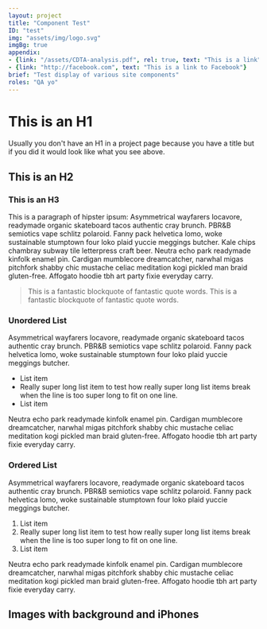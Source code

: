 ```yaml
---
layout: project
title: "Component Test"
ID: "test"
img: "assets/img/logo.svg"
imgBg: true
appendix:
- {link: "/assets/CDTA-analysis.pdf", rel: true, text: "This is a link"}
- {link: "http://facebook.com", text: "This is a link to Facebook"}
brief: "Test display of various site components"
roles: "QA yo"
---
```


# This is an H1

Usually you don't have an H1 in a project page because you have a title but if you did it would look like what you see above.

## This is an H2

### This is an H3

This is a paragraph of hipster ipsum: Asymmetrical wayfarers locavore, readymade organic skateboard tacos authentic cray brunch. PBR&B semiotics vape schlitz polaroid. Fanny pack helvetica lomo, woke sustainable stumptown four loko plaid yuccie meggings butcher. Kale chips chambray subway tile letterpress craft beer. Neutra echo park readymade kinfolk enamel pin. Cardigan mumblecore dreamcatcher, narwhal migas pitchfork shabby chic mustache celiac meditation kogi pickled man braid gluten-free. Affogato hoodie tbh art party fixie everyday carry.

<!-- {% 
  include zt-button.html
  dir = "left"
  link = "#"
  text = "Left super long string"
  featured = true
%}

{% 
  include zt-button.html
  dir = "up"
  link = "#"
  text = "Up"
  featured = true
%}

{% 
  include zt-button.html
  dir = "right"
  link = "#"
  text = "Right"
  featured = true
%}

{% 
  include zt-button.html
  dir = "down"
  link = "#"
  text = "Down"
  featured = true
%} -->

> This is a fantastic blockquote of fantastic quote words. This is a fantastic blockquote of fantastic quote words.

### Unordered List

Asymmetrical wayfarers locavore, readymade organic skateboard tacos authentic cray brunch. PBR&B semiotics vape schlitz polaroid. Fanny pack helvetica lomo, woke sustainable stumptown four loko plaid yuccie meggings butcher.

- List item
- Really super long list item to test how really super long list items break when the line is too super long to fit on one line.
- List item

Neutra echo park readymade kinfolk enamel pin. Cardigan mumblecore dreamcatcher, narwhal migas pitchfork shabby chic mustache celiac meditation kogi pickled man braid gluten-free. Affogato hoodie tbh art party fixie everyday carry.


### Ordered List

Asymmetrical wayfarers locavore, readymade organic skateboard tacos authentic cray brunch. PBR&B semiotics vape schlitz polaroid. Fanny pack helvetica lomo, woke sustainable stumptown four loko plaid yuccie meggings butcher.

1. List item
2. Really super long list item to test how really super long list items break when the line is too super long to fit on one line.
3. List item

Neutra echo park readymade kinfolk enamel pin. Cardigan mumblecore dreamcatcher, narwhal migas pitchfork shabby chic mustache celiac meditation kogi pickled man braid gluten-free. Affogato hoodie tbh art party fixie everyday carry.


## Images with background and iPhones

<!-- {% 
  include project-image-container.html
  caption = "We designed the homepage with an emphasis on making the process of finding out when a specific bus will arrive at a specific stop as smooth and simple as possible."
  images = "/assets/img/cdta/cdta-1.png, /assets/img/cdta/cdta-1.png, /assets/img/cdta/cdta-1.png"
  side-caption = true
%}
 -->

